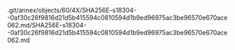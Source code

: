 .git/annex/objects/60/4X/SHA256E-s18304--0af30c26f9816d21d5b415594c0810594d1b9ed96975ac3be96570e670ace062.md/SHA256E-s18304--0af30c26f9816d21d5b415594c0810594d1b9ed96975ac3be96570e670ace062.md